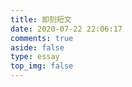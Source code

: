 ```yaml
---
title: 即刻短文
date: 2020-07-22 22:06:17
comments: true
aside: false
type: essay
top_img: false
---
```

